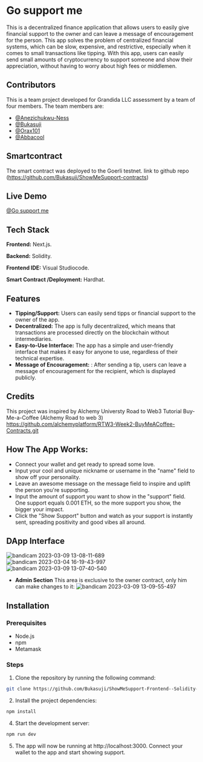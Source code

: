 

# Go support me

 This is a decentralized finance application that allows users to easily give financial support to the owner and can leave a message of encouragement for the person. This app solves the problem of centralized financial systems, which can be slow, expensive, and restrictive, especially when it comes to small transactions like tipping. With this app, users can easily send small amounts of cryptocurrency to support someone and show their appreciation, without having to worry about high fees or middlemen.
  
## Contributors
This is a team project developed for Grandida LLC assessment by a team of four members. The team members are:

- [@Anezichukwu-Ness](https://github.com/Anezichukwu-Ness)
- [@Bukasuji](https://github.com/Bukasuji)
- [@Orax101](https://github.com/Orax101)
- [@Abbacool](https://github.com/Abbacool)

## Smartcontract
The smart contract was deployed to the Goerli testnet.
link to github repo (https://github.com/Bukasuji/ShowMeSupport-contracts)
 
 ## Live Demo
 
[@Go support me](https://show-me-support-frontend-solidity-de-fi-tipping-app.vercel.app/)
 
 ## Tech Stack

**Frontend:** Next.js.  

**Backend:** Solidity.

**Frontend IDE:** Visual Studiocode. 

**Smart Contract /Deployment:** Hardhat. 




## Features
  
- **Tipping/Support:**  Users can easily send tipps or financial support to the owner of the app.
- **Decentralized:** The app is fully decentralized, which means that transactions are processed directly on the blockchain without intermediaries.
- **Easy-to-Use Interface:** The app has a simple and user-friendly interface that makes it easy for anyone to use, regardless of their technical expertise.
- **Message of Encouragement:** : After sending a tip, users can leave a message of encouragement for the recipient, which is displayed publicly.

## Credits 
This project was inspired by Alchemy Universty Road to Web3 Tutorial Buy-Me-a-Coffee (Alchemy Road to web 3)
https://github.com/alchemyplatform/RTW3-Week2-BuyMeACoffee-Contracts.git

## How The App Works:

- Connect your wallet and get ready to spread some love.
- Input your cool and unique nickname or username in the "name" field to show off your personality.
- Leave an awesome message on the message field to inspire and uplift the person you're supporting.
- Input the amount of support you want to show in the "support" field. One support equals 0.001 ETH, so the more support you show, the bigger your impact.
- Click the "Show Support" button and watch as your support is instantly sent, spreading positivity and good vibes all around.

 ## DApp Interface
![bandicam 2023-03-09 13-08-11-689](https://user-images.githubusercontent.com/74817012/224020130-037a1dac-7ee8-4c1e-a1f5-6dfadee60a35.jpg)
![bandicam 2023-03-04 16-19-43-997](https://user-images.githubusercontent.com/74817012/222915502-62219b4a-e7b6-42b6-8cf9-c4d42ac7ff8c.jpg)
![bandicam 2023-03-09 13-07-40-540](https://user-images.githubusercontent.com/74817012/224020115-e214a9bf-2cc5-474e-a52c-35a81ecc2ce1.jpg)
- **Admin Section**  This area  is exclusive to the owner contract, only him can make changes to it:
![bandicam 2023-03-09 13-09-55-497](https://user-images.githubusercontent.com/74817012/224021563-eb3031e5-723e-4e19-bb2f-e0c75f32df62.jpg)



## Installation
### Prerequisites
- Node.js 
- npm
- Metamask 

### Steps
1) Clone the repository by running the following command:
```bash
git clone https://github.com/Bukasuji/ShowMeSupport-Frontend--Solidity-DeFi-Tipping-app.git
```

2) Install the project dependencies:
```bash 
npm install
```

4) Start the development server:
```bash 
npm run dev
```

5) The app will now be running at http://localhost:3000. Connect your wallet to the app and start showing support.



